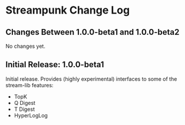 # Streampunk Change Log

## Changes Between 1.0.0-beta1 and 1.0.0-beta2

No changes yet.


## Initial Release: 1.0.0-beta1

Initial release. Provides (highly experimental)
interfaces to some of the stream-lib features:

 * TopK
 * Q Digest
 * T Digest
 * HyperLogLog
